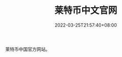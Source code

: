 ﻿---
weight: 
title: "莱特币中文官网"
description: "莱特币中国官方网站"
date: 2022-03-25T21:57:40+08:00
lastmod: 2022-03-25T16:45:40+08:00
draft: false
authors: ["Metabd"]
featuredImage: "laitebizhongwenguanwang.jpg"
link: ""
tags: ["元宇宙社区","莱特币中文官网"]
categories: ["navigation"]
navigation: ["元宇宙社区"]
lightgallery: true
toc: true
pinned: false
recommend: false
recommend1: false
---
莱特币中国官方网站。
